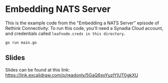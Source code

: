 # Embedding NATS Server

This is the example code from the "Embedding a NATS Server" episode of Rethink Connectivity. To run this code, you'll need a Synadia Cloud account, and credentials called `leafnode.creds in this directory`.

`go run main.go`

## Slides
Slides can be found at this link: https://link.excalidraw.com/p/readonly/5GaQ6xoYuzlYIUT0gkXU
